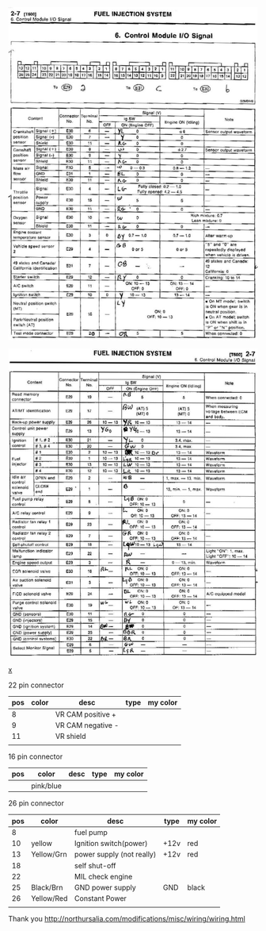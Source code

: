 ![x](oem_docs/Subaru/1993ecu.jpg)

![x](oem_docs/Subaru/1993ecu1.jpg)

[x](oem_docs/Subaru/1993-1996impreza.pdf)


22 pin connector

| pos | color        | desc                     | type                             | my color |
| --- | ------------ | ------------------------ | -------------------------------- | -------- |
| 8   |              | VR CAM positive +        |                                  |          |
| 9   |              | VR CAM negative -        |                                  |          |
| 11  |              | VR shield                |                                  |          |
|     |              |                          |                                  |          |


16 pin connector

| pos | color        | desc                     | type                             | my color |
| --- | ------------ | ------------------------ | -------------------------------- | -------- |
|     | pink/blue    |                          |                                  |          |


26 pin connector

| pos | color        | desc                     | type                             | my color |
| --- | ------------ | ------------------------ | -------------------------------- | -------- |
| 8   |              | fuel pump                |                                  |          |
| 10  | yellow       | Ignition switch(power)   | +12v                             | red      |
| 13  | Yellow/Grn   | power supply (not really)| +12v                             | red      |
| 18  |              | self shut-off            |                                  |          |
| 22  |              | MIL check engine         |                                  |          |
| 25  | Black/Brn    | GND power supply         | GND                              | black    |
| 26  | Yellow/Red   | Constant Power           |                                  |          |
|     |              |                          |                                  |          |



Thank you http://northursalia.com/modifications/misc/wiring/wiring.html